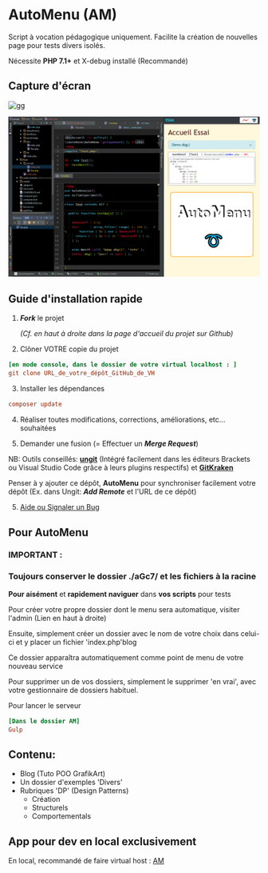 # AutoMenu (AM)

Script à vocation pédagogique uniquement.
Facilite la création de nouvelles page pour tests divers isolés.

Nécessite **PHP 7.1+** et X-debug installé (Recommandé)

## Capture d'écran

![gg](aGc7/AutoMenu/demos/demoAM1.gif)

![gg](aGc7/AutoMenu/demos/demoAM2.png)

## Guide d'installation rapide

1. ***Fork*** le projet 
  
      *(Cf. en haut à droite dans la page d'accueil du projet sur Github)*
2. Clôner VOTRE copie du projet

```ini
[en mode console, dans le dossier de votre virtual localhost : ]
git clone URL_de_votre_dépôt_GitHub_de_VH
```

3. Installer les dépendances

```ini
composer update
```

4. Réaliser toutes modifications, corrections, améliorations, etc... souhaitées

5. Demander une fusion (= Effectuer un ***Merge Request***)

NB: Outils conseillés: **[ungit](https://github.com/FredrikNoren/ungit)** (Intégré facilement dans les éditeurs Brackets ou Visual Studio Code grâce à leurs plugins respectifs) et **[GitKraken](https://www.gitkraken.com/)**

Penser à y ajouter ce dépôt, **AutoMenu** pour synchroniser facilement votre dépôt (Ex. dans Ungit: ***Add Remote*** et l'URL de ce dépôt)

5. [Aide ou Signaler un Bug](https://github.com/c57fr/pooga/issues/new)

## Pour AutoMenu

### IMPORTANT :

### Toujours conserver le dossier ./aGc7/ et les fichiers à la racine

**Pour aisément** et **rapidement naviguer** dans **vos scripts** pour tests

Pour créer votre propre dossier dont le menu sera automatique, visiter l'admin (Lien en haut à droite)

Ensuite, simplement créer un dossier avec le nom de votre choix dans celui-ci et y placer un fichier 'index.php'blog

Ce dossier apparaîtra automatiquement comme point de menu de votre nouveau service


Pour supprimer un de vos dossiers, simplement le supprimer 'en vrai', avec votre gestionnaire de dossiers habituel.


  Pour lancer le serveur

```ini
[Dans le dossier AM]
Gulp
```

## Contenu:

- Blog (Tuto POO GrafikArt)
- Un dossier d'exemples 'Divers'
- Rubriques 'DP' (Design Patterns)
  - Création
  - Structurels
  - Comportementals

## App pour dev en local exclusivement
En local, recommandé de faire virtual host : [AM](http://AM)
